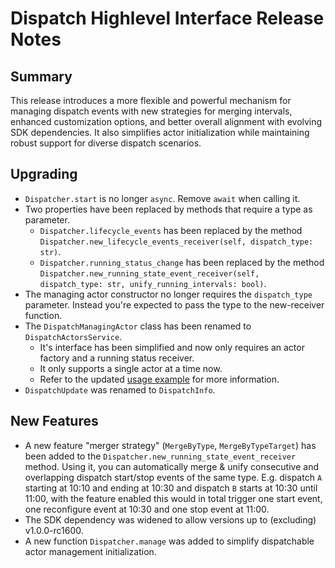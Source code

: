 # Dispatch Highlevel Interface Release Notes

## Summary

This release introduces a more flexible and powerful mechanism for managing dispatch events with new strategies for merging intervals, enhanced customization options, and better overall alignment with evolving SDK dependencies. It also simplifies actor initialization while maintaining robust support for diverse dispatch scenarios.

## Upgrading

* `Dispatcher.start` is no longer `async`. Remove `await` when calling it.
* Two properties have been replaced by methods that require a type as parameter.
    * `Dispatcher.lifecycle_events` has been replaced by the method `Dispatcher.new_lifecycle_events_receiver(self, dispatch_type: str)`.
    * `Dispatcher.running_status_change` has been replaced by the method `Dispatcher.new_running_state_event_receiver(self, dispatch_type: str, unify_running_intervals: bool)`.
* The managing actor constructor no longer requires the `dispatch_type` parameter. Instead you're expected to pass the type to the new-receiver function.
* The `DispatchManagingActor` class has been renamed to `DispatchActorsService`.
    * It's interface has been simplified and now only requires an actor factory and a running status receiver.
    * It only supports a single actor at a time now.
    * Refer to the updated [usage example](https://frequenz-floss.github.io/frequenz-dispatch-python/latest/reference/frequenz/dispatch/#frequenz.dispatch.DispatchActorsService) for more information.
* `DispatchUpdate` was renamed to `DispatchInfo`.

## New Features

* A new feature "merger strategy" (`MergeByType`, `MergeByTypeTarget`) has been added to the `Dispatcher.new_running_state_event_receiver` method. Using it, you can automatically merge & unify consecutive and overlapping dispatch start/stop events of the same type. E.g. dispatch `A` starting at 10:10 and ending at 10:30 and dispatch `B` starts at 10:30 until 11:00, with the feature enabled this would in total trigger one start event, one reconfigure event at 10:30 and one stop event at 11:00.
* The SDK dependency was widened to allow versions up to (excluding) v1.0.0-rc1600.
* A new function `Dispatcher.manage` was added to simplify dispatchable actor management initialization.

